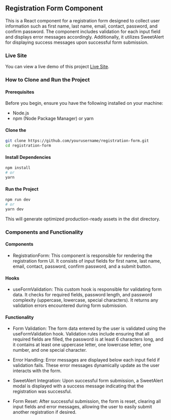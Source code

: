 ## Registration Form Component
This is a React component for a registration form designed to collect user information such as first name, last name, email, contact, password, and confirm password. The component includes validation for each input field and displays error messages accordingly. Additionally, it utilizes SweetAlert for displaying success messages upon successful form submission.

### Live Site
You can view a live demo of this project [Live Site](https://team-genx.vercel.app/).

### How to Clone and Run the Project
#### Prerequisites
Before you begin, ensure you have the following installed on your machine:

* Node.js
* npm (Node Package Manager) or yarn

#### Clone the 

```bash
git clone https://github.com/yourusername/registration-form.git
cd registration-form
```
#### Install Dependencies

```bash
npm install
# or
yarn
```

#### Run the Project

```bash
npm run dev
# or
yarn dev

```

This will generate optimized production-ready assets in the dist directory.

### Components and Functionality

#### Components
* RegistrationForm: This component is responsible for rendering the registration form UI. It consists of input fields for first name, last name, email, contact, password, confirm password, and a submit button.

#### Hooks
* useFormValidation: This custom hook is responsible for validating form data. It checks for required fields, password length, and password complexity (uppercase, lowercase, special characters). It returns any validation errors encountered during form submission.

#### Functionality
* Form Validation: The form data entered by the user is validated using the useFormValidation hook. Validation rules include ensuring that all required fields are filled, the password is at least 6 characters long, and it contains at least one uppercase letter, one lowercase letter, one number, and one special character.

* Error Handling: Error messages are displayed below each input field if validation fails. These error messages dynamically update as the user interacts with the form.

* SweetAlert Integration: Upon successful form submission, a SweetAlert modal is displayed with a success message indicating that the registration was successful.

* Form Reset: After successful submission, the form is reset, clearing all input fields and error messages, allowing the user to easily submit another registration if desired.